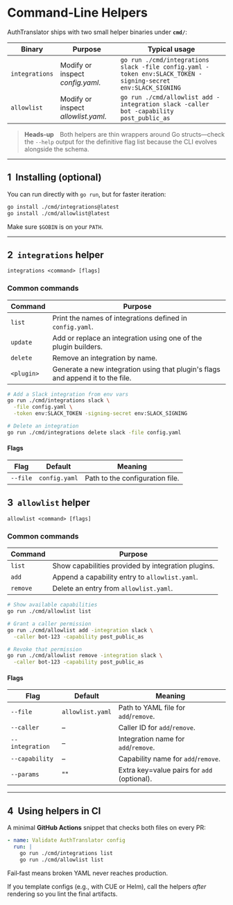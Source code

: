 # Command‑Line Helpers

AuthTranslator ships with two small helper binaries under **`cmd/`**:

| Binary         | Purpose                                       | Typical usage                                     |
| -------------- | --------------------------------------------- | ------------------------------------------------- |
| `integrations` | Modify or inspect *config.yaml*. | `go run ./cmd/integrations slack -file config.yaml -token env:SLACK_TOKEN -signing-secret env:SLACK_SIGNING` |
| `allowlist`    | Modify or inspect *allowlist.yaml*.           | `go run ./cmd/allowlist add -integration slack -caller bot -capability post_public_as` |

> **Heads‑up** Both helpers are thin wrappers around Go structs—check the `--help` output for the definitive flag list because the CLI evolves alongside the schema.

---

## 1  Installing (optional)

You can run directly with `go run`, but for faster iteration:

```bash
go install ./cmd/integrations@latest
go install ./cmd/allowlist@latest
```

Make sure `$GOBIN` is on your `PATH`.

---

## 2  `integrations` helper

```text
integrations <command> [flags]
```

### Common commands

| Command    | Purpose                                                             |
| ---------- | ------------------------------------------------------------------- |
| `list`     | Print the names of integrations defined in `config.yaml`.     |
| `update`   | Add or replace an integration using one of the plugin builders.   |
| `delete`   | Remove an integration by name.   |
| `<plugin>` | Generate a new integration using that plugin's flags and append it to the file.   |

```bash
# Add a Slack integration from env vars
go run ./cmd/integrations slack \
  -file config.yaml \
  -token env:SLACK_TOKEN -signing-secret env:SLACK_SIGNING

# Delete an integration
go run ./cmd/integrations delete slack -file config.yaml
```

#### Flags

| Flag       | Default                              | Meaning                    |
| ---------- | ------------------------------------ | -------------------------- |
| `--file`   | `config.yaml` | Path to the configuration file. |

## 3  `allowlist` helper

```text
allowlist <command> [flags]
```

### Common commands

| Command  | Purpose                                              |
| -------- | ---------------------------------------------------- |
| `list`   | Show capabilities provided by integration plugins.   |
| `add`    | Append a capability entry to `allowlist.yaml`.       |
| `remove` | Delete an entry from `allowlist.yaml`.               |

```bash
# Show available capabilities
go run ./cmd/allowlist list

# Grant a caller permission
go run ./cmd/allowlist add -integration slack \
  -caller bot-123 -capability post_public_as

# Revoke that permission
go run ./cmd/allowlist remove -integration slack \
  -caller bot-123 -capability post_public_as
```

#### Flags

| Flag            | Default          | Meaning                             |
| --------------- | ---------------- | ----------------------------------- |
| `--file`        | `allowlist.yaml` | Path to YAML file for `add`/`remove`. |
| `--caller`      | –                | Caller ID for `add`/`remove`.       |
| `--integration` | –                | Integration name for `add`/`remove`. |
| `--capability`  | –                | Capability name for `add`/`remove`. |
| `--params`      | ""               | Extra key=value pairs for `add` (optional). |

---

## 4  Using helpers in CI

A minimal **GitHub Actions** snippet that checks both files on every PR:

```yaml
- name: Validate AuthTranslator config
  run: |
    go run ./cmd/integrations list
    go run ./cmd/allowlist list
```

Fail‑fast means broken YAML never reaches production.

If you template configs (e.g., with CUE or Helm), call the helpers *after* rendering so you lint the final artifacts.
